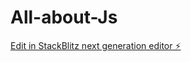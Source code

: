 # All-about-Js

[Edit in StackBlitz next generation editor ⚡️](https://stackblitz.com/~/github.com/ANINDITAPRIYADARSHINI/All-about-Js)
